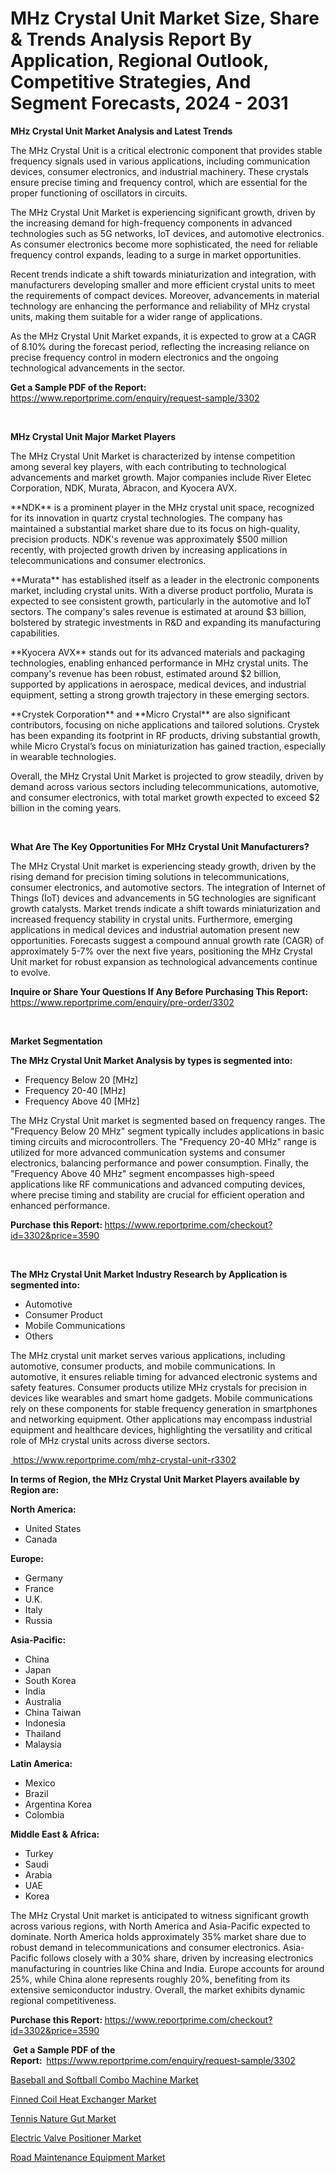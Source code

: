 <p><h1>MHz Crystal Unit Market Size, Share & Trends Analysis Report By Application, Regional Outlook, Competitive Strategies, And Segment Forecasts, 2024 - 2031</h1></p><p><strong>MHz Crystal Unit Market Analysis and Latest Trends</strong></p>
<p><p>The MHz Crystal Unit is a critical electronic component that provides stable frequency signals used in various applications, including communication devices, consumer electronics, and industrial machinery. These crystals ensure precise timing and frequency control, which are essential for the proper functioning of oscillators in circuits. </p><p>The MHz Crystal Unit Market is experiencing significant growth, driven by the increasing demand for high-frequency components in advanced technologies such as 5G networks, IoT devices, and automotive electronics. As consumer electronics become more sophisticated, the need for reliable frequency control expands, leading to a surge in market opportunities. </p><p>Recent trends indicate a shift towards miniaturization and integration, with manufacturers developing smaller and more efficient crystal units to meet the requirements of compact devices. Moreover, advancements in material technology are enhancing the performance and reliability of MHz crystal units, making them suitable for a wider range of applications. </p><p>As the MHz Crystal Unit Market expands, it is expected to grow at a CAGR of 8.10% during the forecast period, reflecting the increasing reliance on precise frequency control in modern electronics and the ongoing technological advancements in the sector.</p></p>
<p><strong>Get a Sample PDF of the Report:&nbsp;</strong> <a href="https://www.reportprime.com/enquiry/request-sample/3302">https://www.reportprime.com/enquiry/request-sample/3302</a></p>
<p>&nbsp;</p>
<p><strong>MHz Crystal Unit Major Market Players</strong></p>
<p><p>The MHz Crystal Unit Market is characterized by intense competition among several key players, with each contributing to technological advancements and market growth. Major companies include River Eletec Corporation, NDK, Murata, Abracon, and Kyocera AVX.</p><p>**NDK** is a prominent player in the MHz crystal unit space, recognized for its innovation in quartz crystal technologies. The company has maintained a substantial market share due to its focus on high-quality, precision products. NDK's revenue was approximately $500 million recently, with projected growth driven by increasing applications in telecommunications and consumer electronics.</p><p>**Murata** has established itself as a leader in the electronic components market, including crystal units. With a diverse product portfolio, Murata is expected to see consistent growth, particularly in the automotive and IoT sectors. The company's sales revenue is estimated at around $3 billion, bolstered by strategic investments in R&D and expanding its manufacturing capabilities.</p><p>**Kyocera AVX** stands out for its advanced materials and packaging technologies, enabling enhanced performance in MHz crystal units. The company's revenue has been robust, estimated around $2 billion, supported by applications in aerospace, medical devices, and industrial equipment, setting a strong growth trajectory in these emerging sectors.</p><p>**Crystek Corporation** and **Micro Crystal** are also significant contributors, focusing on niche applications and tailored solutions. Crystek has been expanding its footprint in RF products, driving substantial growth, while Micro Crystal’s focus on miniaturization has gained traction, especially in wearable technologies.</p><p>Overall, the MHz Crystal Unit Market is projected to grow steadily, driven by demand across various sectors including telecommunications, automotive, and consumer electronics, with total market growth expected to exceed $2 billion in the coming years.</p></p>
<p>&nbsp;</p>
<p><strong>What Are The Key Opportunities For MHz Crystal Unit Manufacturers?</strong></p>
<p><p>The MHz Crystal Unit market is experiencing steady growth, driven by the rising demand for precision timing solutions in telecommunications, consumer electronics, and automotive sectors. The integration of Internet of Things (IoT) devices and advancements in 5G technologies are significant growth catalysts. Market trends indicate a shift towards miniaturization and increased frequency stability in crystal units. Furthermore, emerging applications in medical devices and industrial automation present new opportunities. Forecasts suggest a compound annual growth rate (CAGR) of approximately 5-7% over the next five years, positioning the MHz Crystal Unit market for robust expansion as technological advancements continue to evolve.</p></p>
<p><strong>Inquire or Share Your Questions If Any Before Purchasing This Report:</strong> <a href="https://www.reportprime.com/enquiry/pre-order/3302">https://www.reportprime.com/enquiry/pre-order/3302</a></p>
<p>&nbsp;</p>
<p><strong>Market Segmentation</strong></p>
<p><strong>The MHz Crystal Unit Market Analysis by types is segmented into:</strong></p>
<p><ul><li>Frequency Below 20 [MHz]</li><li>Frequency 20-40 [MHz]</li><li>Frequency Above 40 [MHz]</li></ul></p>
<p><p>The MHz Crystal Unit market is segmented based on frequency ranges. The "Frequency Below 20 MHz" segment typically includes applications in basic timing circuits and microcontrollers. The "Frequency 20-40 MHz" range is utilized for more advanced communication systems and consumer electronics, balancing performance and power consumption. Finally, the "Frequency Above 40 MHz" segment encompasses high-speed applications like RF communications and advanced computing devices, where precise timing and stability are crucial for efficient operation and enhanced performance.</p></p>
<p><strong>Purchase this Report:&nbsp;</strong><a href="https://www.reportprime.com/checkout?id=3302&price=3590">https://www.reportprime.com/checkout?id=3302&price=3590</a></p>
<p>&nbsp;</p>
<p><strong>The MHz Crystal Unit Market Industry Research by Application is segmented into:</strong></p>
<p><ul><li>Automotive</li><li>Consumer Product</li><li>Mobile Communications</li><li>Others</li></ul></p>
<p><p>The MHz crystal unit market serves various applications, including automotive, consumer products, and mobile communications. In automotive, it ensures reliable timing for advanced electronic systems and safety features. Consumer products utilize MHz crystals for precision in devices like wearables and smart home gadgets. Mobile communications rely on these components for stable frequency generation in smartphones and networking equipment. Other applications may encompass industrial equipment and healthcare devices, highlighting the versatility and critical role of MHz crystal units across diverse sectors.</p></p>
<p><a href="https://www.reportprime.com/mhz-crystal-unit-r3302">&nbsp;https://www.reportprime.com/mhz-crystal-unit-r3302</a></p>
<p><strong>In terms of Region, the MHz Crystal Unit Market Players available by Region are:</strong></p>
<p>
    <p> <strong> North America: </strong>
        <ul>
            <li>United States</li>
            <li>Canada</li>
        </ul>
        </p> 
    <p> <strong> Europe: </strong>
        <ul>
            <li>Germany</li>
            <li>France</li>
            <li>U.K.</li>
            <li>Italy</li>
            <li>Russia</li>
        </ul>
        </p> 
    <p> <strong> Asia-Pacific: </strong>
        <ul>
            <li>China</li>
            <li>Japan</li>
            <li>South Korea</li>
            <li>India</li>
            <li>Australia</li>
            <li>China Taiwan</li>
            <li>Indonesia</li>
            <li>Thailand</li>
            <li>Malaysia</li>
        </ul>
        </p> 
    <p> <strong> Latin America: </strong>
        <ul>
            <li>Mexico</li>
            <li>Brazil</li>
            <li>Argentina Korea</li>
            <li>Colombia</li>
        </ul>
        </p> 
    <p> <strong> Middle East & Africa: </strong>
        <ul>
            <li>Turkey</li>
            <li>Saudi</li>
            <li>Arabia</li>
            <li>UAE</li>
            <li>Korea</li>
        </ul>
    </p>
    </p>
<p><p>The MHz Crystal Unit market is anticipated to witness significant growth across various regions, with North America and Asia-Pacific expected to dominate. North America holds approximately 35% market share due to robust demand in telecommunications and consumer electronics. Asia-Pacific follows closely with a 30% share, driven by increasing electronics manufacturing in countries like China and India. Europe accounts for around 25%, while China alone represents roughly 20%, benefiting from its extensive semiconductor industry. Overall, the market exhibits dynamic regional competitiveness.</p></p>
<p><strong>Purchase this Report: </strong><a href="https://www.reportprime.com/checkout?id=3302&price=3590">https://www.reportprime.com/checkout?id=3302&price=3590</a></p>
<p>&nbsp;<strong>Get a Sample PDF of the Report:&nbsp;&nbsp;</strong><a href="https://www.reportprime.com/enquiry/request-sample/3302">https://www.reportprime.com/enquiry/request-sample/3302</a></p>
<p><strong></strong></p>
<p><p><a href="https://issuu.com/reportprime-2/docs/baseball-and-softball-combo-machine_2c149c733efa68">Baseball and Softball Combo Machine Market</a></p><p><a href="https://www.linkedin.com/pulse/mapping-finned-coil-heat-exchanger-market-trends-challenges-ud5kf?trackingId=x6WaV4cHR5mdwbQZapboFg%3D%3D">Finned Coil Heat Exchanger Market</a></p><p><a href="https://issuu.com/reportprime-2/docs/tennis-nature-gut-market-size-2030._ab05c5c399c091">Tennis Nature Gut Market</a></p><p><a href="https://www.linkedin.com/pulse/unlocking-growth-potential-market-strategic-analysis-electric-zr21f?trackingId=iCaktpZWR0O5kTA0pjvaAg%3D%3D">Electric Valve Positioner Market</a></p><p><a href="https://www.linkedin.com/pulse/in-depth-analysis-global-road-maintenance-equipment-market-scope-j9wmf?trackingId=aSZpSLkWRXO7AKrfsnbLug%3D%3D">Road Maintenance Equipment Market</a></p></p>